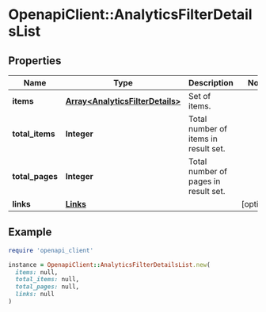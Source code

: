 # OpenapiClient::AnalyticsFilterDetailsList

## Properties

| Name | Type | Description | Notes |
| ---- | ---- | ----------- | ----- |
| **items** | [**Array&lt;AnalyticsFilterDetails&gt;**](AnalyticsFilterDetails.md) | Set of items. |  |
| **total_items** | **Integer** | Total number of items in result set. |  |
| **total_pages** | **Integer** | Total number of pages in result set. |  |
| **links** | [**Links**](Links.md) |  | [optional] |

## Example

```ruby
require 'openapi_client'

instance = OpenapiClient::AnalyticsFilterDetailsList.new(
  items: null,
  total_items: null,
  total_pages: null,
  links: null
)
```

